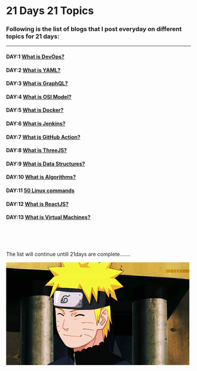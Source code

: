 # 21 Days 21 Topics

### Following is the list of blogs that I post everyday on different topics for 21 days:

---

#### DAY:1 [What is DevOps?](https://blog.kennisjpeg.co/what-is-devops)
#### DAY:2 [What is YAML?](https://blog.kennisjpeg.co/what-is-devops)
#### DAY:3 [What is GraphQL?](https://blog.kennisjpeg.co/what-is-graphql)
#### DAY:4 [What is OSI Model?](https://blog.kennisjpeg.co/what-is-osi-model)
#### DAY:5 [What is Docker?](https://blog.kennisjpeg.co/what-is-docker)
#### DAY:6 [What is Jenkins?](https://blog.kennisjpeg.co/what-is-jenkins)
#### DAY:7 [What is GitHub Action?](https://blog.kennisjpeg.co/what-is-github-action)
#### DAY:8 [What is ThreeJS?](https://blog.kennisjpeg.co/what-is-threejs)
#### DAY:9 [What is Data Structures?](https://blog.kennisjpeg.co/what-is-data-structures)
#### DAY:10 [What is Algorithms?](https://blog.kennisjpeg.co/what-is-algorithm)
#### DAY:11 [50 Linux commands](https://blog.kennisjpeg.co/50-linux-commands)
#### DAY:12 [What is ReactJS?](https://blog.kennisjpeg.co/what-is-react)
#### DAY:13 [What is Virtual Machines?](https://blog.kennisjpeg.co/what-is-virtual-machine)










<br><br><br>

The list will continue untill 21days are complete.......

![](./9792.gif)
